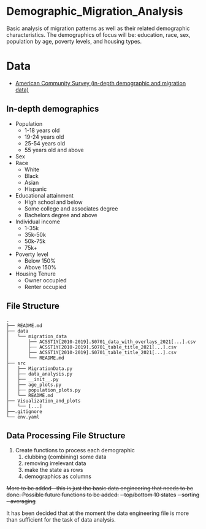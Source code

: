 # Demographic_Migration_Analysis
Basic analysis of migration patterns as well as their related demographic characteristics. The demographics of focus will be: education, race, sex, population by age, poverty levels, and housing types.

# Data
- [American Community Survey (in-depth demographic and migration data)](https://data.census.gov/cedsci/table?t=International%20and%20Domestic%20Migration%3APopulation%20Change%20and%20Components&g=0100000US%240400000&tid=ACSST1Y2019.S0701)

## In-depth demographics
- Population
  - 1-18 years old
  - 19-24 years old
  - 25-54 years old
  - 55 years old and above
- Sex
- Race
  - White
  - Black
  - Asian
  - Hispanic
- Educational attainment
  - High school and below
  - Some college and associates degree
  - Bachelors degree and above
- Individual income
  - 1-35k
  - 35k-50k
  - 50k-75k
  - 75k+
- Poverty level
  - Below 150%
  - Above 150%
- Housing Tenure
  - Owner occupied
  - Renter occupied

## File Structure
```
.
├── README.md
├── data
│   └── migration_data
│       ├── ACSST1Y[2010-2019].S0701_data_with_overlays_2021[...].csv
│       ├── ACSST1Y[2010-2019].S0701_table_title_2021[...].csv
│       ├── ACSST1Y[2010-2019].S0701_table_title_2021[...].csv
│       └── README.md
├── src
│   ├── MigrationData.py
│   ├── data_analysis.py
│   ├── __init__.py
│   ├── age_plots.py
│   ├── population_plots.py
│   └── README.md
├── Visualization_and_plots
│   └── [...]
├──.gitignore
└── env.yaml
```

## Data Processing File Structure
1. Create functions to process each demographic
    1. clubbing (combining) some data
    2. removing irrelevant data
    3. make the state as rows
    4. demographics as columns

~~More to be added--this is just the basic data engineering that needs to be done. Possible future functions to be added:~~
~~- top/bottom 10 states~~
~~- sorting~~
~~- averaging~~ 

It has been decided that at the moment the data engineering file is more than sufficient for the task of data analysis.
